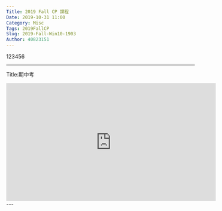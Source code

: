 ```yaml
---
Title: 2019 Fall CP 課程
Date: 2019-10-31 11:00
Category: Misc
Tags: 2019FallCP
Slug: 2019-Fall-Win10-1903
Author: 40823151
---
```


123456


---
Title:期中考
<iframe width="560" height="315" src="https://www.youtube.com/embed/RG7BwYyWwsg" frameborder="0" allow="accelerometer; autoplay; encrypted-media; gyroscope; picture-in-picture" allowfullscreen></iframe>
---